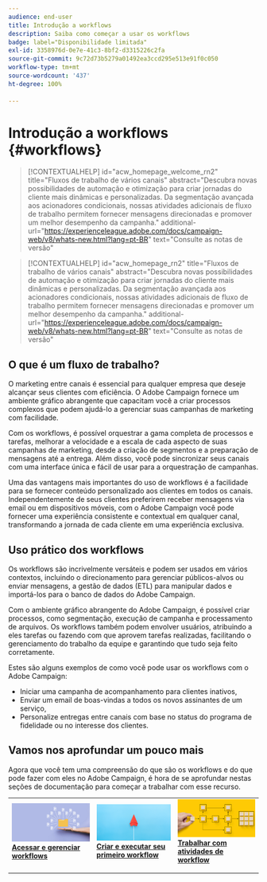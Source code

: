 ```yaml
---
audience: end-user
title: Introdução a workflows
description: Saiba como começar a usar os workflows
badge: label="Disponibilidade limitada"
exl-id: 3358976d-0e7e-41c3-8bf2-d3315226c2fa
source-git-commit: 9c72d73b5279a01492ea3ccd295e513e91f0c050
workflow-type: tm+mt
source-wordcount: '437'
ht-degree: 100%

---
```


# Introdução a workflows {#workflows}

>[!CONTEXTUALHELP]
>id="acw_homepage_welcome_rn2"
>title="Fluxos de trabalho de vários canais"
>abstract="Descubra novas possibilidades de automação e otimização para criar jornadas do cliente mais dinâmicas e personalizadas. Da segmentação avançada aos acionadores condicionais, nossas atividades adicionais de fluxo de trabalho permitem fornecer mensagens direcionadas e promover um melhor desempenho da campanha."
>additional-url="https://experienceleague.adobe.com/docs/campaign-web/v8/whats-new.html?lang=pt-BR" text="Consulte as notas de versão"


<!--TO REMOVE BELOW-->
>[!CONTEXTUALHELP]
>id="acw_homepage_rn2"
>title="Fluxos de trabalho de vários canais"
>abstract="Descubra novas possibilidades de automação e otimização para criar jornadas do cliente mais dinâmicas e personalizadas. Da segmentação avançada aos acionadores condicionais, nossas atividades adicionais de fluxo de trabalho permitem fornecer mensagens direcionadas e promover um melhor desempenho da campanha."
>additional-url="https://experienceleague.adobe.com/docs/campaign-web/v8/whats-new.html?lang=pt-BR" text="Consulte as notas de versão"

<!--TO REMOVE ABOVE-->

## O que é um fluxo de trabalho?

O marketing entre canais é essencial para qualquer empresa que deseje alcançar seus clientes com eficiência. O Adobe Campaign fornece um ambiente gráfico abrangente que capacitam você a criar processos complexos que podem ajudá-lo a gerenciar suas campanhas de marketing com facilidade.

Com os workflows, é possível orquestrar a gama completa de processos e tarefas, melhorar a velocidade e a escala de cada aspecto de suas campanhas de marketing, desde a criação de segmentos e a preparação de mensagens até a entrega. Além disso, você pode sincronizar seus canais com uma interface única e fácil de usar para a orquestração de campanhas.

Uma das vantagens mais importantes do uso de workflows é a facilidade para se fornecer conteúdo personalizado aos clientes em todos os canais. Independentemente de seus clientes preferirem receber mensagens via email ou em dispositivos móveis, com o Adobe Campaign você pode fornecer uma experiência consistente e contextual em qualquer canal, transformando a jornada de cada cliente em uma experiência exclusiva.

## Uso prático dos workflows

Os workflows são incrivelmente versáteis e podem ser usados em vários contextos, incluindo o direcionamento para gerenciar públicos-alvos ou enviar mensagens, a gestão de dados (ETL) para manipular dados e importá-los para o banco de dados do Adobe Campaign.

Com o ambiente gráfico abrangente do Adobe Campaign, é possível criar processos, como segmentação, execução de campanha e processamento de arquivos. Os workflows também podem envolver usuários, atribuindo a eles tarefas ou fazendo com que aprovem tarefas realizadas, facilitando o gerenciamento do trabalho da equipe e garantindo que tudo seja feito corretamente.

Estes são alguns exemplos de como você pode usar os workflows com o Adobe Campaign:

* Iniciar uma campanha de acompanhamento para clientes inativos,
* Enviar um email de boas-vindas a todos os novos assinantes de um serviço,
* Personalize entregas entre canais com base no status do programa de fidelidade ou no interesse dos clientes.

## Vamos nos aprofundar um pouco mais

Agora que você tem uma compreensão do que são os workflows e do que pode fazer com eles no Adobe Campaign, é hora de se aprofundar nestas seções de documentação para começar a trabalhar com esse recurso.

<table style="table-layout:fixed"><tr style="border: 0;">
<td>
<a href="access-monitor.md">
<img alt="Acessar e gerenciar workflows" src="assets/do-not-localize/workflow-access.jpeg">
</a>
<div>
<a href="access-monitor.md"><strong>Acessar e gerenciar workflows</strong></a>
</div>
<p>
</td>
<td>
<a href="create-workflow.md">
<img alt="Lead" src="assets/do-not-localize/workflow-create.jpeg">
</a>
<div><a href="create-workflow.md"><strong>Criar e executar seu primeiro workflow</strong>
</div>
<p>
</td>
<td>
<a href="activities/about-activities.md">
<img alt="Pouco frequente" src="assets/do-not-localize/workflow-activities.jpeg">
</a>
<div>
<a href="activities/about-activities.md"><strong>Trabalhar com atividades de workflow</strong></a>
</div>
<p></td>
</tr></table>
